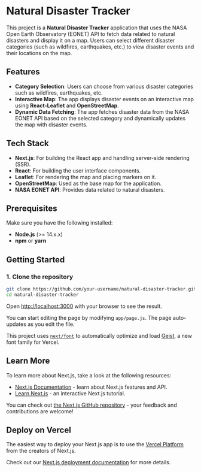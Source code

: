 # Natural Disaster Tracker

This project is a **Natural Disaster Tracker** application that uses the NASA Open Earth Observatory (EONET) API to fetch data related to natural disasters and display it on a map. Users can select different disaster categories (such as wildfires, earthquakes, etc.) to view disaster events and their locations on the map.

## Features
- **Category Selection**: Users can choose from various disaster categories such as wildfires, earthquakes, etc.
- **Interactive Map**: The app displays disaster events on an interactive map using **React-Leaflet** and **OpenStreetMap**.
- **Dynamic Data Fetching**: The app fetches disaster data from the NASA EONET API based on the selected category and dynamically updates the map with disaster events.

## Tech Stack
- **Next.js**: For building the React app and handling server-side rendering (SSR).
- **React**: For building the user interface components.
- **Leaflet**: For rendering the map and placing markers on it.
- **OpenStreetMap**: Used as the base map for the application.
- **NASA EONET API**: Provides data related to natural disasters.

## Prerequisites
Make sure you have the following installed:
- **Node.js** (>= 14.x.x)
- **npm** or **yarn**

## Getting Started

### 1. Clone the repository

```bash
git clone https://github.com/your-username/natural-disaster-tracker.git
cd natural-disaster-tracker
```

Open [http://localhost:3000](http://localhost:3000) with your browser to see the result.

You can start editing the page by modifying `app/page.js`. The page auto-updates as you edit the file.

This project uses [`next/font`](https://nextjs.org/docs/app/building-your-application/optimizing/fonts) to automatically optimize and load [Geist](https://vercel.com/font), a new font family for Vercel.

## Learn More

To learn more about Next.js, take a look at the following resources:

- [Next.js Documentation](https://nextjs.org/docs) - learn about Next.js features and API.
- [Learn Next.js](https://nextjs.org/learn) - an interactive Next.js tutorial.

You can check out [the Next.js GitHub repository](https://github.com/vercel/next.js) - your feedback and contributions are welcome!

## Deploy on Vercel

The easiest way to deploy your Next.js app is to use the [Vercel Platform](https://vercel.com/new?utm_medium=default-template&filter=next.js&utm_source=create-next-app&utm_campaign=create-next-app-readme) from the creators of Next.js.

Check out our [Next.js deployment documentation](https://nextjs.org/docs/app/building-your-application/deploying) for more details.
